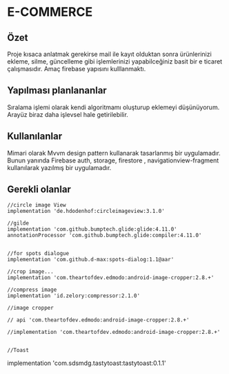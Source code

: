# E-COMMERCE
## Özet
Proje kısaca anlatmak gerekirse mail ile kayıt olduktan sonra ürünlerinizi   ekleme, silme, güncelleme gibi işlemlerinizi yapabilceğiniz basit bir e ticaret çalışmasıdır. Amaç firebase yapısını kulllanmaktı.
## Yapılması planlananlar
Sıralama işlemi olarak kendi algoritmamı oluşturup eklemeyi düşünüyorum. Arayüz biraz daha işlevsel hale getirilebilir.
## Kullanılanlar
Mimari olarak Mvvm design pattern kullanarak tasarlanmış bir uygulamadır. Bunun yanında Firebase auth, storage, firestore , navigationview-fragment kullanılarak yazılmış bir uygulamadır.
## Gerekli olanlar
    
    //circle image View
    implementation 'de.hdodenhof:circleimageview:3.1.0'
    
    //gilde
    implementation 'com.github.bumptech.glide:glide:4.11.0'
    annotationProcessor 'com.github.bumptech.glide:compiler:4.11.0'
    

    //for spots dialogue
    implementation 'com.github.d-max:spots-dialog:1.1@aar'

    //crop image...
    implementation 'com.theartofdev.edmodo:android-image-cropper:2.8.+'

    //compress image
    implementation 'id.zelory:compressor:2.1.0'
    
    //image cropper
    
    // api 'com.theartofdev.edmodo:android-image-cropper:2.8.+'
   
    //implementation 'com.theartofdev.edmodo:android-image-cropper:2.8.+'
    
    
    //Toast
   implementation 'com.sdsmdg.tastytoast:tastytoast:0.1.1'
